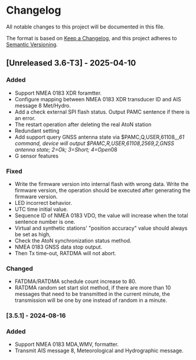 # Changelog

All notable changes to this project will be documented in this file.

The format is based on [Keep a Changelog](https://keepachangelog.com/en/1.1.0/),
and this project adheres to [Semantic Versioning](https://semver.org/spec/v2.0.0.html).

## [Unreleased 3.6-T3] - 2025-04-10

### Added

- Support NMEA 0183 XDR foramtter.
- Configure mapping between NMEA 0183 XDR transducer ID and AIS message 8 Met/Hydro.
- Add a check external SPI flash status. Output PAMC sentence if there is an error.
- The restart operation after deleting the real AtoN station
- Redundant setting
- Add support query GNSS antenna state via $PAMC,Q,USER,61108,,,*61 command,
device will output $PAMC,R,USER,61108,2569,2,GNSS antenna state; 2=Ok; 3=Short; 4=Open*08
- G sensor features

### Fixed

- Write the firmware version into internal flash with wrong data.
  Write the firmware version, the operation should be executed after generating the firmware version.
- LED incorrect behavior.
- UTC time initial value.
- Sequence ID of NMEA 0183 VDO, the value will increase when the total sentence number is one.
- Virtual and synthetic stations' "position accuracy" value should always be set as high,
- Check the AtoN synchronization status method.
- NMEA 0183 GNSS data stop output.
- Then Tx time-out, RATDMA will not abort.

### Changed

- FATDMA/RATDMA schedule count increase to 80.
- RATDMA random set start slot method, if there are more than 10 messages that need to be transmitted in the current minute,
  the transmission will be one by one instead of random in a minute. 

### [3.5.1] - 2024-08-16

### Added

- Support NMEA 0183 MDA,WMV, formatter.
- Transmit AIS message 8, Meteorological and Hydrographic message.
